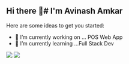 ## Hi there 👋# I'm  Avinash Amkar



Here are some ideas to get you started:

- 🔭 I’m currently working on ... POS Web App
- 🌱 I’m currently learning ...Full Stack Dev
<img src="https://github-readme-stats.vercel.app/api?username=ambya97&amp;show_icons=true&amp&amp;theme=dark" style="max-width: 100%;">
<img src="https://github-readme-stats.vercel.app/api/top-langs/?username=ambya97&amp;size_weight=0.5&amp;count_weight=0.5" style="max-width: 100%; alt="Top Langs"">

